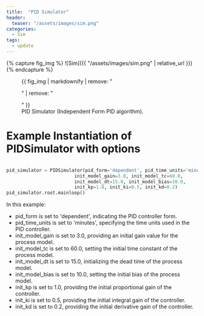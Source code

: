 ```yaml
---
title:  "PID Simulator"
header:
  teaser: "/assets/images/sim.png"
categories: 
  - Sim
tags:
  - update
---
```


{% capture fig_img %}
![Sim]({{ "/assets/images/sim.png" | relative_url }})
{% endcapture %}

<figure>
  {{ fig_img | markdownify | remove: "<p>" | remove: "</p>" }}
  <figcaption>PID Simulator (Independent Form PID algorithm).</figcaption>
</figure> 

# Example Instantiation of PIDSimulator with options

```python

pid_simulator = PIDSimulator(pid_form='dependent', pid_time_units='minutes',
                         init_model_gain=3.0, init_model_tc=60.0,
                         init_model_dt=15.0, init_model_bias=10.0,
                         init_kp=1.0, init_ki=0.5, init_kd=0.2)
pid_simulator.root.mainloop()
```

In this example:

- pid_form is set to 'dependent', indicating the PID controller form.
- pid_time_units is set to 'minutes', specifying the time units used in the PID controller.
- init_model_gain is set to 3.0, providing an initial gain value for the process model.
- init_model_tc is set to 60.0, setting the initial time constant of the process model.
- init_model_dt is set to 15.0, initializing the dead time of the process model.
- init_model_bias is set to 10.0, setting the initial bias of the process model.
- init_kp is set to 1.0, providing the initial proportional gain of the controller.
- init_ki is set to 0.5, providing the initial integral gain of the controller.
- init_kd is set to 0.2, providing the initial derivative gain of the controller.
